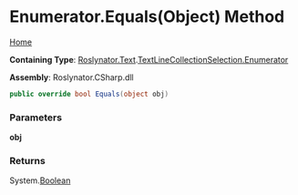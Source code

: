 # Enumerator\.Equals\(Object\) Method

[Home](../../../../../README.md)

**Containing Type**: [Roslynator.Text](../../../README.md)\.[TextLineCollectionSelection.Enumerator](../README.md)

**Assembly**: Roslynator\.CSharp\.dll

```csharp
public override bool Equals(object obj)
```

### Parameters

**obj**



### Returns

System\.[Boolean](https://docs.microsoft.com/en-us/dotnet/api/system.boolean)

